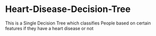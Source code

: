 # Heart-Disease-Decision-Tree
This is a Single Decision Tree which classifies People based on certain features if they have a heart disease or not
